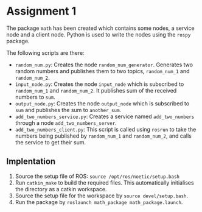 # Assignment 1

The package `math` has been created which contains some nodes, a service node and a client node. Python is used to write the nodes using the `rospy` package.

The following scripts are there:
- `random_num.py`: Creates the node `random_num_generator`. Generates two random numbers and publishes them to two topics, `random_num_1` and `random_num_2`.
- `input_node.py`: Creates the node `input_node` which is subscribed to `random_num_1` and `random_num_2`. It publishes sum of the received numbers to `sum`.
- `output_node.py`: Creates the node `output_node` which is subscribed to `sum` and publishes the sum to `another_sum`.
- `add_two_numbers_service.py`: Creates a service named `add_two_numbers` through a node `add_two_numbers_server`.
- `add_two_numbers_client.py`: This script is called using `rosrun` to take the numbers being published by `random_num_1` and `random_num_2`, and calls the service to get their sum.

## Implentation

1. Source the setup file of ROS:
```source /opt/ros/noetic/setup.bash```
2. Run `catkin_make` to build the required files. This automatically initialises the directory as a catkin workspace.
3. Source the setup file for the workspace by `source devel/setup.bash`.
4. Run the package by `roslaunch math_package math_package.launch`.

